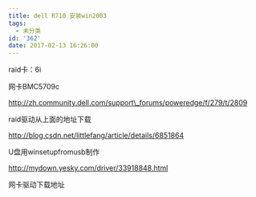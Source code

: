 ```yaml
---
title: dell R710 安装win2003
tags:
  - 未分类
id: '362'
date: 2017-02-13 16:26:00
---
```


raid卡：6i

网卡BMC5709c

  

http://zh.community.dell.com/support\_forums/poweredge/f/279/t/2809

raid驱动从上面的地址下载

  

http://blog.csdn.net/littlefang/article/details/6851864

U盘用winsetupfromusb制作

  

http://mydown.yesky.com/driver/33918848.html

网卡驱动下载地址